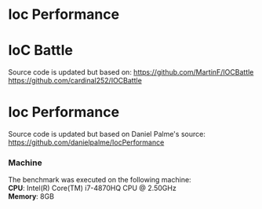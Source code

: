Ioc Performance
===============

IoC Battle
===============
Source code is updated but based on:
https://github.com/MartinF/IOCBattle
https://github.com/cardinal252/IOCBattle

Ioc Performance
===============
Source code is updated but based on Daniel Palme's source:  
https://github.com/danielpalme/IocPerformance

### Machine
The benchmark was executed on the following machine:  
**CPU**: Intel(R) Core(TM) i7-4870HQ CPU @ 2.50GHz  
**Memory**: 8GB
